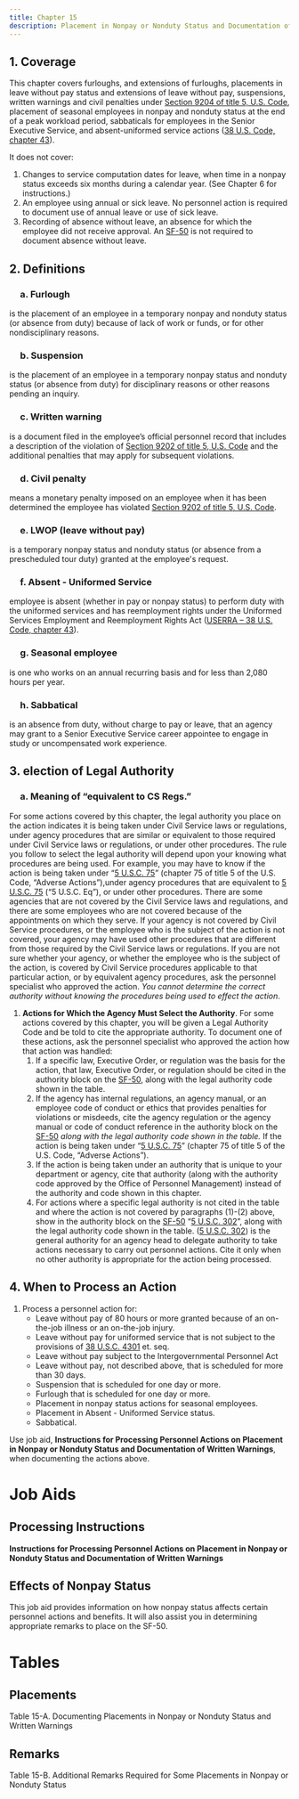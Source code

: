 ```yaml
---
title: Chapter 15
description: Placement in Nonpay or Nonduty Status and Documentation of Written Warnings
---
```


## 1. Coverage

This chapter covers furloughs, and extensions of furloughs, placements in leave without pay status and extensions of leave without pay, suspensions, written warnings and civil penalties under [Section 9204 of title 5, U.S. Code](https://uscode.house.gov/view.xhtml?req=granuleid:USC-prelim-title5-section9204&num=0&edition=prelim#sourcecredit), placement of seasonal employees in nonpay and nonduty status at the end of a peak workload period, sabbaticals for employees in the Senior Executive Service, and absent-uniformed service actions ([38 U.S. Code, chapter 43](https://uscode.house.gov/view.xhtml?hl=false&edition=prelim&req=granuleid%3AUSC-prelim-title38-chapter43-front&f=treesort&num=0&saved=%7CMzggVVND%7CdHJlZXNvcnQ%3D%7CdHJ1ZQ%3D%3D%7C3053%7Ctrue%7Cprelim)).

It does not cover:

1. Changes to service computation dates for leave, when time in a nonpay status exceeds six months during a calendar year. (See Chapter 6 for instructions.)
1. An employee using annual or sick leave. No personnel action is required to document use of annual leave or use of sick leave.
1. Recording of absence without leave, an absence for which the employee did not receive approval. An [SF-50](https://www.opm.gov/forms/pdfimage/sf50.pdf) is not required to document absence without leave.

## 2. Definitions

### &nbsp;&nbsp;&nbsp;&nbsp; a. Furlough

is the placement of an employee in a temporary nonpay and nonduty status (or absence from duty) because of lack of work or funds, or for other nondisciplinary reasons.

### &nbsp;&nbsp;&nbsp;&nbsp; b. Suspension

is the placement of an employee in a temporary nonpay status and nonduty status (or absence from duty) for disciplinary reasons or other reasons pending an inquiry.

### &nbsp;&nbsp;&nbsp;&nbsp; c. Written warning

is a document filed in the employee’s official personnel record that includes a description of the violation of [Section 9202 of title 5, U.S. Code](https://uscode.house.gov/view.xhtml?req=granuleid:USC-prelim-title5-section9202&num=0&edition=prelim#sourcecredit) and the additional penalties that may apply for subsequent violations.

### &nbsp;&nbsp;&nbsp;&nbsp; d. Civil penalty

means a monetary penalty imposed on an employee when it has been determined the employee has violated [Section 9202 of title 5, U.S. Code](https://uscode.house.gov/view.xhtml?req=granuleid:USC-prelim-title5-section9202&num=0&edition=prelim#sourcecredit).

### &nbsp;&nbsp;&nbsp;&nbsp; e. LWOP (leave without pay)

is a temporary nonpay status and nonduty status (or absence from a prescheduled tour duty) granted at the employee's request.

### &nbsp;&nbsp;&nbsp;&nbsp; f. Absent - Uniformed Service

employee is absent (whether in pay or nonpay status) to perform duty with the uniformed services and has reemployment rights under the Uniformed Services Employment and Reemployment Rights Act ([USERRA – 38 U.S. Code, chapter 43](https://uscode.house.gov/view.xhtml?hl=false&edition=prelim&req=granuleid%3AUSC-prelim-title38-chapter43-front&f=treesort&num=0&saved=%7CMzggVVND%7CdHJlZXNvcnQ%3D%7CdHJ1ZQ%3D%3D%7C3053%7Ctrue%7Cprelim)).

### &nbsp;&nbsp;&nbsp;&nbsp; g. Seasonal employee

is one who works on an annual recurring basis and for less than 2,080 hours per year.

### &nbsp;&nbsp;&nbsp;&nbsp; h. Sabbatical

is an absence from duty, without charge to pay or leave, that an agency may grant to a Senior Executive Service career appointee to engage in study or uncompensated work experience.

## 3. election of Legal Authority

### &nbsp;&nbsp;&nbsp;&nbsp; a. Meaning of “equivalent to CS Regs.”

For some actions covered by this chapter, the legal authority you place on the action indicates it is being taken under Civil Service laws or regulations, under agency procedures that are similar or equivalent to those required under Civil Service laws or regulations, or under other procedures. The rule you follow to select the legal authority will depend upon your knowing what procedures are being used. For example, you may have to know if the action is being taken under “[5 U.S.C. 75](https://uscode.house.gov/view.xhtml?hl=false&edition=prelim&req=granuleid%3AUSC-prelim-title5-chapter75-front&f=treesort&num=0&saved=%7CKHRpdGxlOjUgc2VjdGlvbjo3NTAxIGVkaXRpb246cHJlbGltKSBPUiAoZ3JhbnVsZWlkOlVTQy1wcmVsaW0tdGl0bGU1LXNlY3Rpb243NTAxKQ%3D%3D%7CdHJlZXNvcnQ%3D%7C%7C0%7Cfalse%7Cprelim)” (chapter 75 of title 5 of the U.S. Code, “Adverse Actions”),under agency procedures that are equivalent to [5 U.S.C. 75](https://uscode.house.gov/view.xhtml?hl=false&edition=prelim&req=granuleid%3AUSC-prelim-title5-chapter75-front&f=treesort&num=0&saved=%7CKHRpdGxlOjUgc2VjdGlvbjo3NTAxIGVkaXRpb246cHJlbGltKSBPUiAoZ3JhbnVsZWlkOlVTQy1wcmVsaW0tdGl0bGU1LXNlY3Rpb243NTAxKQ%3D%3D%7CdHJlZXNvcnQ%3D%7C%7C0%7Cfalse%7Cprelim) (“5 U.S.C. Eq”), or under other procedures. There are some agencies that are not covered by the Civil Service laws and regulations, and there are some employees who are not covered because of the appointments on which they serve. If your agency is not covered by Civil Service procedures, or the employee who is the subject of the action is not covered, your agency may have used other procedures that are different from those required by the Civil Service laws or regulations. If you are not sure whether your agency, or whether the employee who is the subject of the action, is covered by Civil Service procedures applicable to that particular action, or by equivalent agency procedures, ask the personnel specialist who approved the action. _You cannot determine the correct authority without knowing the procedures being used to effect the action_.

1.  **Actions for Which the Agency Must Select the Authority**. For some actions covered by this chapter, you will be given a Legal Authority Code and be told to cite the appropriate authority. To document one of these actions, ask the personnel specialist who approved the action how that action was handled:
    1. If a specific law, Executive Order, or regulation was the basis for the action, that law, Executive Order, or regulation should be cited in the authority block on the [SF-50](https://www.opm.gov/forms/pdfimage/sf50.pdf), along with the legal authority code shown in the table.
    1. If the agency has internal regulations, an agency manual, or an employee code of conduct or ethics that provides penalties for violations or misdeeds, cite the agency regulation or the agency manual or code of conduct reference in the authority block on the [SF-50](https://www.opm.gov/forms/pdfimage/sf50.pdf) _along with the legal authority code shown in the table._ If the action is being taken under “[5 U.S.C. 75](https://uscode.house.gov/view.xhtml?hl=false&edition=prelim&req=granuleid%3AUSC-prelim-title5-chapter75-front&f=treesort&num=0&saved=%7CKHRpdGxlOjUgc2VjdGlvbjo3NTAxIGVkaXRpb246cHJlbGltKSBPUiAoZ3JhbnVsZWlkOlVTQy1wcmVsaW0tdGl0bGU1LXNlY3Rpb243NTAxKQ%3D%3D%7CdHJlZXNvcnQ%3D%7C%7C0%7Cfalse%7Cprelim)” (chapter 75 of title 5 of the U.S. Code, “Adverse Actions”).
    1. If the action is being taken under an authority that is unique to your department or agency, cite that authority (along with the authority code approved by the Office of Personnel Management) instead of the authority and code shown in this chapter.
    1. For actions where a specific legal authority is not cited in the table and where the action is not covered by paragraphs (1)-(2) above, show in the authority block on the [SF-50](https://www.opm.gov/forms/pdfimage/sf50.pdf) “[5 U.S.C. 302](<https://uscode.house.gov/view.xhtml?req=(title:5%20section:302%20edition:prelim)%20OR%20(granuleid:USC-prelim-title5-section302)&f=treesort&edition=prelim&num=0&jumpTo=true>)”, along with the legal authority code shown in the table. ([5 U.S.C. 302](<https://uscode.house.gov/view.xhtml?req=(title:5%20section:302%20edition:prelim)%20OR%20(granuleid:USC-prelim-title5-section302)&f=treesort&edition=prelim&num=0&jumpTo=true>)) is the general authority for an agency head to delegate authority to take actions necessary to carry out personnel actions. Cite it only when no other authority is appropriate for the action being processed.

## 4. When to Process an Action

1.  Process a personnel action for:
    - Leave without pay of 80 hours or more granted because of an on-the-job illness or an on-the-job injury.
    - Leave without pay for uniformed service that is not subject to the provisions of [38 U.S.C. 4301](https://uscode.house.gov/view.xhtml?hl=false&edition=prelim&req=granuleid%3AUSC-prelim-title38-chapter43-subchapter1&f=treesort&fq=true&num=0&saved=%7CMzggVVND%7CdHJlZXNvcnQ%3D%7CdHJ1ZQ%3D%3D%7C3053%7Ctrue%7Cprelim) et. seq.
    - Leave without pay subject to the Intergovernmental Personnel Act
    - Leave without pay, not described above, that is scheduled for more than 30 days.
    - Suspension that is scheduled for one day or more.
    - Furlough that is scheduled for one day or more.
    - Placement in nonpay status actions for seasonal employees.
    - Placement in Absent - Uniformed Service status.
    - Sabbatical.

Use job aid, **Instructions for Processing Personnel Actions on Placement in Nonpay or Nonduty Status and Documentation of Written Warnings**, when documenting the actions above.

#

<script>
    import { Ch15steps } from '$lib/components/ui/custom/';
    import { Ch15effects } from '$lib/components/ui/custom/';
    import { Ch15placements } from '$lib/components/ui/custom/';
     import { Ch15remarks } from '$lib/components/ui/custom/';
     import { TreeDiagram } from '$lib/components/ui/custom/';
  
</script>

# Job Aids

## Processing Instructions

**Instructions for Processing Personnel Actions on Placement in Nonpay or Nonduty Status and Documentation of Written Warnings**

<Ch15steps />

## Effects of Nonpay Status

This job aid provides information on how nonpay status affects certain personnel actions and benefits. It will also assist you in determining appropriate remarks to place on the SF-50.

<Ch15effects />

# Tables

## Placements

Table 15-A. Documenting Placements in Nonpay or Nonduty Status and Written Warnings

<TreeDiagram />
<Ch15placements />

## Remarks

Table 15-B. Additional Remarks Required for Some Placements in Nonpay or Nonduty Status

<Ch15remarks />
